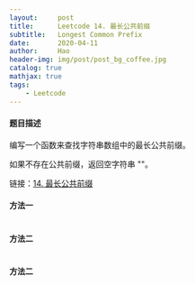 ```yaml
---
layout:     post
title:      Leetcode 14. 最长公共前缀
subtitle:   Longest Common Prefix
date:       2020-04-11
author:     Hao
header-img: img/post/post_bg_coffee.jpg
catalog: true
mathjax: true
tags:
    - Leetcode
---
```


#### 题目描述

编写一个函数来查找字符串数组中的最长公共前缀。

如果不存在公共前缀，返回空字符串 ""。

链接：[14. 最长公共前缀](https://leetcode-cn.com/problems/longest-common-prefix/)

#### 方法一



```java

```

#### 方法二



```java

```

#### 方法二



```java

```